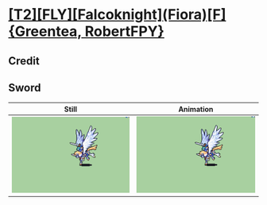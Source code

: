 # [\[T2\]\[FLY\]\[Falcoknight\]\(Fiora\)\[F\]{Greentea, RobertFPY}](../)

## Credit


	
## Sword

| Still | Animation |
| :---: | :-------: |
| ![Sword still](./Sword_000.png) | ![Sword animation](./Sword.gif) |
